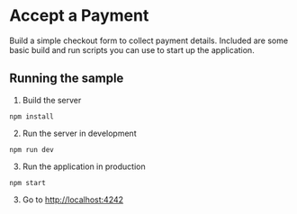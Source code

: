 # Accept a Payment

Build a simple checkout form to collect payment details. Included are some basic
build and run scripts you can use to start up the application.

## Running the sample

1. Build the server

```
npm install
```

2. Run the server in development

```
npm run dev
```

3. Run the application in production

```
npm start
```

3. Go to [http://localhost:4242](http://localhost:4242)
